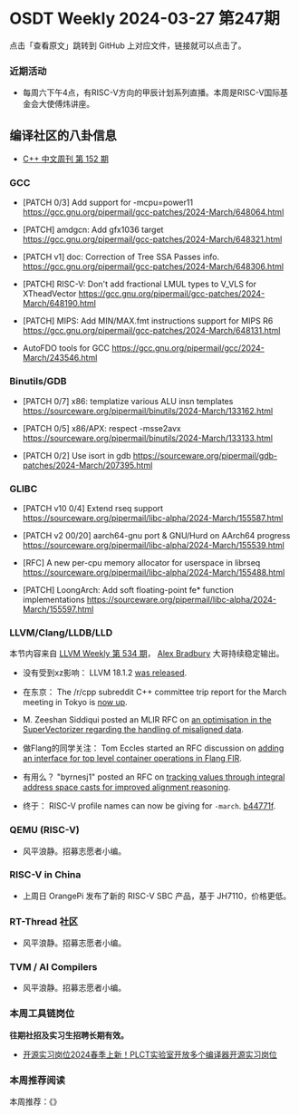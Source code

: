 # OSDT Weekly 2024-03-27 第247期

点击「查看原文」跳转到 GitHub 上对应文件，链接就可以点击了。

### 近期活动

- 每周六下午4点，有RISC-V方向的甲辰计划系列直播。本周是RISC-V国际基金会大使傅炜讲座。

## 编译社区的八卦信息

- [C++ 中文周刊 第 152 期](https://mp.weixin.qq.com/s/B4a_RMjEfdWsyMxr5FEwCA)

### GCC

- [PATCH 0/3] Add support for -mcpu=power11
  https://gcc.gnu.org/pipermail/gcc-patches/2024-March/648064.html

- [PATCH] amdgcn: Add gfx1036 target
  https://gcc.gnu.org/pipermail/gcc-patches/2024-March/648321.html

- [PATCH v1] doc: Correction of Tree SSA Passes info.
  https://gcc.gnu.org/pipermail/gcc-patches/2024-March/648306.html

- [PATCH] RISC-V: Don't add fractional LMUL types to V_VLS for XTheadVector
  https://gcc.gnu.org/pipermail/gcc-patches/2024-March/648190.html

- [PATCH] MIPS: Add MIN/MAX.fmt instructions support for MIPS R6
  https://gcc.gnu.org/pipermail/gcc-patches/2024-March/648131.html

- AutoFDO tools for GCC
  https://gcc.gnu.org/pipermail/gcc/2024-March/243546.html

### Binutils/GDB

- [PATCH 0/7] x86: templatize various ALU insn templates
  https://sourceware.org/pipermail/binutils/2024-March/133162.html

- [PATCH 0/5] x86/APX: respect -msse2avx
  https://sourceware.org/pipermail/binutils/2024-March/133133.html

- [PATCH 0/2] Use isort in gdb
  https://sourceware.org/pipermail/gdb-patches/2024-March/207395.html

### GLIBC

- [PATCH v10 0/4] Extend rseq support
  https://sourceware.org/pipermail/libc-alpha/2024-March/155587.html

- [PATCH v2 00/20] aarch64-gnu port & GNU/Hurd on AArch64 progress
  https://sourceware.org/pipermail/libc-alpha/2024-March/155539.html

- [RFC] A new per-cpu memory allocator for userspace in librseq
  https://sourceware.org/pipermail/libc-alpha/2024-March/155488.html

- [PATCH] LoongArch: Add soft floating-point fe* function implementations
  https://sourceware.org/pipermail/libc-alpha/2024-March/155597.html

### LLVM/Clang/LLDB/LLD

本节内容来自 [LLVM Weekly 第 534 期](http://llvmweekly.org/issue/534)，
[Alex Bradbury](https://www.linkedin.com/in/alex-bradbury/) 大哥持续稳定输出。

* 没有受到xz影响： LLVM 18.1.2 [was released](https://discourse.llvm.org/t/18-1-2-released/77821).

* 在东京： The /r/cpp subreddit C++ committee trip report for the March meeting in Tokyo is [now up](https://old.reddit.com/r/cpp/comments/1bloatw/202403_tokyo_iso_c_committee_trip_report_third/).

* M. Zeeshan Siddiqui posted an MLIR RFC on [an optimisation in the SuperVectorizer regarding the handling of misaligned data](https://discourse.llvm.org/t/rfc-mlir-vector-affine-supervectortize-optimization-for-misaligned-data/77860).

* 做Flang的同学关注： Tom Eccles started an RFC discussion on [adding an interface for top level container operations in Flang FIR](https://discourse.llvm.org/t/rfc-add-an-interface-for-top-level-container-operations/77807).

* 有用么？ "byrnesj1" posted an RFC on [tracking values through integral address space casts for improved alignment reasoning](https://discourse.llvm.org/t/rfc-tracking-values-through-integral-address-space-casts-for-improved-alignment-reasoning/77873).

* 终于： RISC-V profile names can now be giving for `-march`.
  [b44771f](https://github.com/llvm/llvm-project/commit/b44771f48038).


### QEMU (RISC-V)

- 风平浪静。招募志愿者小编。

### RISC-V in China

- 上周日 OrangePi 发布了新的 RISC-V SBC 产品，基于 JH7110，价格更低。

### RT-Thread 社区

- 风平浪静。招募志愿者小编。

### TVM / AI Compilers

- 风平浪静。招募志愿者小编。

### 本周工具链岗位

**往期社招及实习生招聘长期有效。**

- [开源实习岗位2024春季上新！PLCT实验室开放多个编译器开源实习岗位](https://mp.weixin.qq.com/s/D-l7hE2S-21NCAZsVqPzMA)

### 本周推荐阅读

本周推荐：《》
